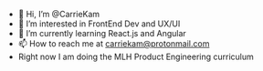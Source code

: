 - 👋 Hi, I’m @CarrieKam
- 👀 I’m interested in FrontEnd Dev and UX/UI
- 🌱 I’m currently learning React.js and Angular
- 📫 How to reach me at carriekam@protonmail.com
- Right now I am doing the MLH Product Engineering curriculum

<!---
CarrieKam/CarrieKam is a ✨ special ✨ repository because its `README.md` (this file) appears on your GitHub profile.
You can click the Preview link to take a look at your changes.
--->
